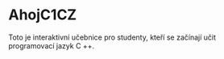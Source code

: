 # AhojC1CZ
Toto je interaktivní učebnice pro studenty, kteří se začínají učit programovací jazyk C ++.
